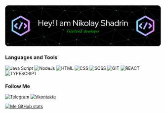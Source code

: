 ![Header](./github-header-image.png)

<!-- About me -->

### Languages and Tools
![Java Script](https://img.shields.io/badge/-JavaScript-090909?style=for-the-badge&logo=javascript)
![NodeJs](https://img.shields.io/badge/-NodeJs-090909?style=for-the-badge&logo=nodejs)
![HTML](https://img.shields.io/badge/-HTML-090909?style=for-the-badge&logo=html)
![CSS](https://img.shields.io/badge/-CSS-090909?style=for-the-badge&logo=css)
![SCSS](https://img.shields.io/badge/-SCSS-090909?style=for-the-badge&logo=scss)
![GIT](https://img.shields.io/badge/-Git-090909?style=for-the-badge&logo=git)
![REACT](https://img.shields.io/badge/-REACT-090909?style=for-the-badge&logo=react)
![TYPESCRIPT](https://img.shields.io/badge/-TYPESCRIPT-090909?style=for-the-badge&logo=typescript)


### Follow Me
[![Telegram](https://img.shields.io/badge/-Telegram-090909?style=for-the-badge&logo=telegram)](https://t.me/yakolyash)
[![Vkontakte](https://img.shields.io/badge/-Vkontakte-090909?style=for-the-badge&logo=vk&logoColor=0077ff)](https://vk.com/nikshad)
<!-- [![Instagram](https://img.shields.io/badge/-Instagram-090909?style=for-the-badge&logo=instagram)](https://t.me/yakolyash) -->
<!-- [![Linkedin](https://img.shields.io/badge/-Linkedin-090909?style=for-the-badge&logo=Linkedin&logoColor=0E76A8)](https://vk.com/nikshad) -->

[![Me GitHub stats](https://github-readme-stats.vercel.app/api?username=yakolyash&show_icons=true&theme=dark)](https://github.com/yakolyash/github-readme-stats)